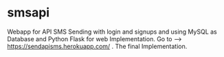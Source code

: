 # smsapi
Webapp for API SMS Sending with login and signups and using MySQL as Database and Python Flask for web Implementation. Go to --> https://sendapisms.herokuapp.com/ . The final Implementation.
